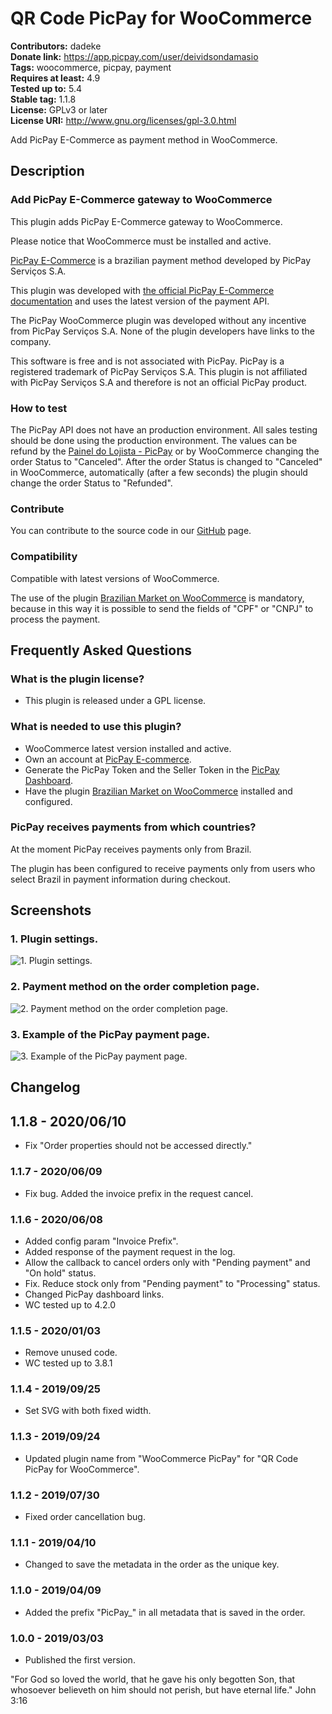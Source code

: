 # QR Code PicPay for WooCommerce #
**Contributors:** dadeke  
**Donate link:** https://app.picpay.com/user/deividsondamasio  
**Tags:** woocommerce, picpay, payment  
**Requires at least:** 4.9  
**Tested up to:** 5.4  
**Stable tag:** 1.1.8  
**License:** GPLv3 or later  
**License URI:** http://www.gnu.org/licenses/gpl-3.0.html  

Add PicPay E-Commerce as payment method in WooCommerce.

## Description ##

### Add PicPay E-Commerce gateway to WooCommerce ###

This plugin adds PicPay E-Commerce gateway to WooCommerce.

Please notice that WooCommerce must be installed and active.

[PicPay E-Commerce](https://ecommerce.picpay.com/) is a brazilian payment method developed by PicPay Serviços S.A.

This plugin was developed with [the official PicPay E-Commerce documentation](https://ecommerce.picpay.com/doc/) and uses the latest version of the payment API.

The PicPay WooCommerce plugin was developed without any incentive from PicPay Serviços S.A.
None of the plugin developers have links to the company.

This software is free and is not associated with PicPay. PicPay is a registered trademark of PicPay Serviços S.A. This plugin is not affiliated with PicPay Serviços S.A and therefore is not an official PicPay product.

### How to test ###

The PicPay API does not have an production environment. All sales testing should be done using the production environment.
The values can be refund by the [Painel do Lojista - PicPay](https://lojista.picpay.com/login) or by WooCommerce changing the order Status to "Canceled".
After the order Status is changed to "Canceled" in WooCommerce, automatically (after a few seconds) the plugin should change the order Status to "Refunded".

### Contribute ###

You can contribute to the source code in our [GitHub](https://github.com/dadeke/woo-picpay) page.

### Compatibility ###

Compatible with latest versions of WooCommerce.

The use of the plugin [Brazilian Market on WooCommerce](http://wordpress.org/plugins/woocommerce-extra-checkout-fields-for-brazil/) is mandatory, because in this way it is possible to send the fields of "CPF" or "CNPJ" to process the payment.

## Frequently Asked Questions ##

### What is the plugin license? ###

* This plugin is released under a GPL license.

### What is needed to use this plugin? ###

* WooCommerce latest version installed and active.
* Own an account at [PicPay E-commerce](https://ecommerce.picpay.com/ "PicPay E-commerce").
* Generate the PicPay Token and the Seller Token in the [PicPay Dashboard](https://lojista.picpay.com/login "PicPay Dashboard").
* Have the plugin [Brazilian Market on WooCommerce](http://wordpress.org/plugins/woocommerce-extra-checkout-fields-for-brazil/) installed and configured.

### PicPay receives payments from which countries? ###

At the moment PicPay receives payments only from Brazil.

The plugin has been configured to receive payments only from users who select Brazil in payment information during checkout.

## Screenshots ##

### 1. Plugin settings. ###
![1. Plugin settings.](http://ps.w.org/woo-picpay/assets/screenshot-1.png)

### 2. Payment method on the order completion page. ###
![2. Payment method on the order completion page.](http://ps.w.org/woo-picpay/assets/screenshot-2.png)

### 3. Example of the PicPay payment page. ###
![3. Example of the PicPay payment page.](http://ps.w.org/woo-picpay/assets/screenshot-3.png)

## Changelog ##

## 1.1.8 - 2020/06/10 ##

* Fix "Order properties should not be accessed directly."

### 1.1.7 - 2020/06/09 ###

* Fix bug. Added the invoice prefix in the request cancel.

### 1.1.6 - 2020/06/08 ###

* Added config param "Invoice Prefix".
* Added response of the payment request in the log.
* Allow the callback to cancel orders only with "Pending payment" and "On hold" status.
* Fix. Reduce stock only from "Pending payment" to "Processing" status.
* Changed PicPay dashboard links.
* WC tested up to 4.2.0

### 1.1.5 - 2020/01/03 ###

* Remove unused code.
* WC tested up to 3.8.1

### 1.1.4 - 2019/09/25 ###

* Set SVG with both fixed width.

### 1.1.3 - 2019/09/24 ###

* Updated plugin name from "WooCommerce PicPay" for "QR Code PicPay for WooCommerce".

### 1.1.2 - 2019/07/30 ###

* Fixed order cancellation bug.

### 1.1.1 - 2019/04/10 ###

* Changed to save the metadata in the order as the unique key.

### 1.1.0 - 2019/04/09 ###

* Added the prefix "PicPay_" in all metadata that is saved in the order.

### 1.0.0 - 2019/03/03 ###

* Published the first version.

"For God so loved the world, that he gave his only begotten Son, that whosoever believeth on him should not perish, but have eternal life." John 3:16